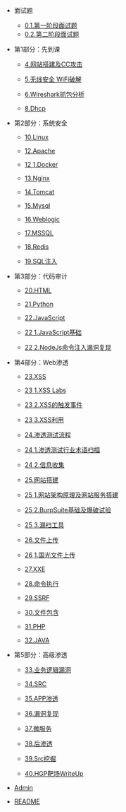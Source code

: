- 面试题

  - [0.1.第一阶段面试题](D:\MyProject\博客\docsify1\docs\3.线下班笔记\0.面试\第1次\0.1.第一阶段面试题.md)
  - [0.2.第二阶段面试题](D:\MyProject\博客\docsify1\docs\3.线下班笔记\0.面试\第2次\0.2.第二阶段面试题.md)


- 第1部分：先到课


    - [4.网站搭建及CC攻击](D:\MyProject\博客\docsify1\docs\3.线下班笔记\4.网站搭建及CC攻击\4.网站搭建及CC攻击.md)


    - [5.无线安全 WiFi破解](D:\MyProject\博客\docsify1\docs\3.线下班笔记\5.无线安全-WiFi破解\5.无线安全-WiFi破解.md)


    - [6.Wireshark抓包分析](D:\MyProject\博客\docsify1\docs\3.线下班笔记\6.Wireshark抓包分析\6.Wireshark抓包分析.md)


    - [8.Dhcp](D:\MyProject\博客\docsify1\docs\3.线下班笔记\8.dhcp攻击,dns,arp欺骗\8.dhcp.md)


- 第2部分：系统安全

  - [10.Linux](D:\MyProject\博客\docsify1\docs\3.线下班笔记\10.Linux操作系统安全基础及安全加固\10.linux.md)

  - [12.Apache](D:\MyProject\博客\docsify1\docs\3.线下班笔记\12.Apache\12.Apache.md)

  - [12 1.Docker](D:\MyProject\博客\docsify1\docs\3.线下班笔记\12.Apache\12_1.docker.md)

  - [13.Nginx](D:\MyProject\博客\docsify1\docs\3.线下班笔记\13.Nginx\13.Nginx.md)

  - [14.Tomcat](D:\MyProject\博客\docsify1\docs\3.线下班笔记\14.Tomcat\14.Tomcat.md)

  - [15.Mysql](D:\MyProject\博客\docsify1\docs\3.线下班笔记\15.Mysql\15.Mysql.md)

  - [16.Weblogic](D:\MyProject\博客\docsify1\docs\3.线下班笔记\16.Weblogic\16.Weblogic.md)

  - [17.MSSQL](D:\MyProject\博客\docsify1\docs\3.线下班笔记\17.MSSQL\17.MSSQL.md)

  - [18.Redis](D:\MyProject\博客\docsify1\docs\3.线下班笔记\18.Redis\18.Redis.md)

  - [19.SQL注入](D:\MyProject\博客\docsify1\docs\3.线下班笔记\19.SQL注入\19.SQL注入.md)

- 第3部分：代码审计

  - [20.HTML](D:\MyProject\博客\docsify1\docs\3.线下班笔记\20.HTML\20.HTML.md)

  - [21.Python](D:\MyProject\博客\docsify1\docs\3.线下班笔记\21.Python\21.Python.md)

  - [22.JavaScript](D:\MyProject\博客\docsify1\docs\3.线下班笔记\22.JavaScript\22.JavaScript.md)

  - [22 1.JavaScript基础](D:\MyProject\博客\docsify1\docs\3.线下班笔记\22.JavaScript\22_1.JavaScript基础.md)

  - [22 2.NodeJs命令注入漏洞复现](D:\MyProject\博客\docsify1\docs\3.线下班笔记\22.JavaScript\22_2.NodeJs命令注入漏洞复现.md)

- 第4部分：Web渗透

  - [23.XSS](D:\MyProject\博客\docsify1\docs\3.线下班笔记\23.XSS\23.XSS.md)

  - [23 1.XSS Labs](D:\MyProject\博客\docsify1\docs\3.线下班笔记\23.XSS\23_1.XSS-labs.md)

  - [23 2.XSS的触发事件](D:\MyProject\博客\docsify1\docs\3.线下班笔记\23.XSS\23_2.XSS的触发事件.md)

  - [23 3.XSS利用](D:\MyProject\博客\docsify1\docs\3.线下班笔记\23.XSS\23_3.XSS利用.md)

  - [24.渗透测试流程](D:\MyProject\博客\docsify1\docs\3.线下班笔记\24.信息收集\24.渗透测试流程.md)

  - [24 1.渗透测试行业术语扫描](D:\MyProject\博客\docsify1\docs\3.线下班笔记\24.信息收集\24_1.渗透测试行业术语扫描.md)

  - [24 2.信息收集](D:\MyProject\博客\docsify1\docs\3.线下班笔记\24.信息收集\24_2.信息收集.md)

  - [25.网站搭建](D:\MyProject\博客\docsify1\docs\3.线下班笔记\25.网站搭建\25.网站搭建.md)

  - [25 1.网站架构原理及网站服务搭建](D:\MyProject\博客\docsify1\docs\3.线下班笔记\25.网站搭建\25_1.网站架构原理及网站服务搭建.md)

  - [25 2.BurpSuite基础及爆破试验](D:\MyProject\博客\docsify1\docs\3.线下班笔记\25.网站搭建\25_2.BurpSuite基础及爆破试验.md)

  - [25 3.漏扫工具](D:\MyProject\博客\docsify1\docs\3.线下班笔记\25.网站搭建\25_3.漏扫工具.md)

  - [26.文件上传](D:\MyProject\博客\docsify1\docs\3.线下班笔记\26.文件上传\26.文件上传.md)

  - [26 1.国光文件上传](D:\MyProject\博客\docsify1\docs\3.线下班笔记\26.文件上传\26_1.国光文件上传.md)

  - [27.XXE](D:\MyProject\博客\docsify1\docs\3.线下班笔记\27.XXE\27.XXE.md)

  - [28.命令执行](D:\MyProject\博客\docsify1\docs\3.线下班笔记\28.命令执行\28.命令执行.md)

  - [29.SSRF](D:\MyProject\博客\docsify1\docs\3.线下班笔记\29.SSRF\29.SSRF.md)

  - [30.文件包含](D:\MyProject\博客\docsify1\docs\3.线下班笔记\30.文件包含\30.文件包含.md)

  - [31.PHP](D:\MyProject\博客\docsify1\docs\3.线下班笔记\31.PHP\31.PHP.md)

  - [32.JAVA](D:\MyProject\博客\docsify1\docs\3.线下班笔记\32.JAVA\32.JAVA.md)

- 第5部分：高级渗透

  - [33.业务逻辑漏洞](D:\MyProject\博客\docsify1\docs\3.线下班笔记\33.业务逻辑漏洞\33.业务逻辑漏洞.md)

  - [34.SRC](D:\MyProject\博客\docsify1\docs\3.线下班笔记\34.SRC\34.SRC.md)

  - [35.APP渗透](D:\MyProject\博客\docsify1\docs\3.线下班笔记\35.APP渗透\35.APP渗透.md)

  - [36.漏洞复现](D:\MyProject\博客\docsify1\docs\3.线下班笔记\36.漏洞复现\36.漏洞复现.md)

  - [37.微服务](D:\MyProject\博客\docsify1\docs\3.线下班笔记\37.微服务\37.微服务.md)

  - [38.后渗透](D:\MyProject\博客\docsify1\docs\3.线下班笔记\38.后渗透\38.后渗透.md)

  - [39.Src挖掘](D:\MyProject\博客\docsify1\docs\3.线下班笔记\39.src挖掘\39.src挖掘.md)

  - [40.HGP靶场WriteUp](D:\MyProject\博客\docsify1\docs\3.线下班笔记\40.HGP靶场\40.HGP靶场WriteUp.md)

- [Admin](D:\MyProject\博客\docsify1\docs\admin.md)

- [README](D:\MyProject\博客\docsify1\docs\README.md)
